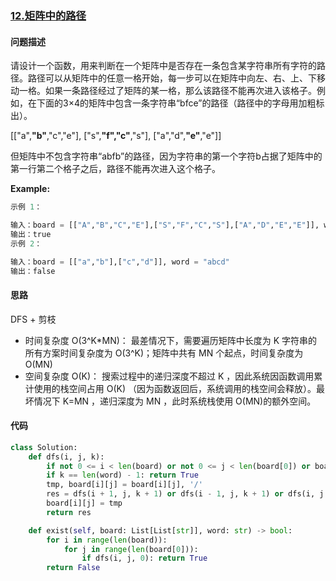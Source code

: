 ### [12.矩阵中的路径](https://leetcode-cn.com/problems/ju-zhen-zhong-de-lu-jing-lcof/)

#### 问题描述
请设计一个函数，用来判断在一个矩阵中是否存在一条包含某字符串所有字符的路径。路径可以从矩阵中的任意一格开始，每一步可以在矩阵中向左、右、上、下移动一格。如果一条路径经过了矩阵的某一格，那么该路径不能再次进入该格子。例如，在下面的3×4的矩阵中包含一条字符串“bfce”的路径（路径中的字母用加粗标出）。

[["a",**"b"**,"c","e"],
["s",**"f","c"**,"s"],
["a","d",**"e"**,"e"]]

但矩阵中不包含字符串“abfb”的路径，因为字符串的第一个字符b占据了矩阵中的第一行第二个格子之后，路径不能再次进入这个格子。

**Example:**
```python
示例 1：

输入：board = [["A","B","C","E"],["S","F","C","S"],["A","D","E","E"]], word = "ABCCED"
输出：true
示例 2：

输入：board = [["a","b"],["c","d"]], word = "abcd"
输出：false
```

#### 思路
DFS + 剪枝

- 时间复杂度 O(3^K*MN)： 最差情况下，需要遍历矩阵中长度为 K 字符串的所有方案时间复杂度为 O(3^K)；矩阵中共有 MN 个起点，时间复杂度为 O(MN)
- 空间复杂度 O(K)： 搜索过程中的递归深度不超过 K ，因此系统因函数调用累计使用的栈空间占用 O(K) （因为函数返回后，系统调用的栈空间会释放）。最坏情况下 K=MN ，递归深度为 MN ，此时系统栈使用 O(MN)的额外空间。

#### 代码

```python
class Solution:
    def dfs(i, j, k):
        if not 0 <= i < len(board) or not 0 <= j < len(board[0]) or board[i][j] != word[k]: return False
        if k == len(word) - 1: return True
        tmp, board[i][j] = board[i][j], '/'
        res = dfs(i + 1, j, k + 1) or dfs(i - 1, j, k + 1) or dfs(i, j + 1, k + 1) or dfs(i, j - 1, k + 1)
        board[i][j] = tmp
        return res

    def exist(self, board: List[List[str]], word: str) -> bool:
        for i in range(len(board)):
            for j in range(len(board[0])):
                if dfs(i, j, 0): return True
        return False
```